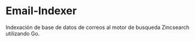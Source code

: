 # Email-Indexer

Indexación de base de datos de correos al motor de busqueda Zincsearch
utilizando Go.
 

